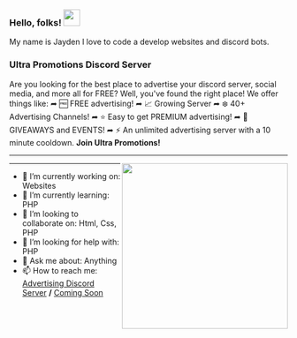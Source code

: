 ### Hello, folks! <img src="https://raw.githubusercontent.com/MartinHeinz/MartinHeinz/master/wave.gif" width="30px">

My name is Jayden I love to code a develop websites and discord bots.

### Ultra Promotions Discord Server

Are you looking for the best place to advertise your discord server, social media,
and more all for FREE? Well, you've found the right place! We offer things like:
➦ 🆓 FREE advertising!
➦ 📈 Growing Server
➦ ❄️ 40+ Advertising Channels!
➦ ⭐ Easy to get PREMIUM advertising!
➦ 🎉 GIVEAWAYS and EVENTS!
➦ ⚡ An unlimited advertising server with a 10 minute cooldown.
**Join Ultra Promotions!**

 ---

<p>
  <a href="https://waylonwalker.com/latest"><img width="300" align='right' src="https://waylonwalker.com/latest.png?raw=true"></a>
</p>


---

- 🔭 I’m currently working on: Websites
- 🌱 I’m currently learning: PHP
- 👯 I’m looking to collaborate on: Html, Css, PHP
- 🤔 I’m looking for help with: PHP
- 💬 Ask me about: Anything
- 📫 How to reach me: [Advertising Discord Server](https://discord.gg/KEbg2zk5RD) **/** [Coming Soon]()

